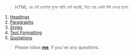 > HTML এর যেই চ্যাপটার গুলো আমি নোট করেছি, নিচে তার একটা লিষ্ট দেওয়া হলো:


1. [Headings](https://github.com/sdshoriot/HTML/blob/master/Headings.md)
2. [Paragraphs](https://github.com/sdshoriot/HTML/blob/master/Paragraphs.md)
3. [Styles](https://github.com/sdshoriot/HTML/blob/master/Styles.md)
4. [Text Formatting](https://github.com/sdshoriot/HTML/blob/master/Formatting.md)
5. [Quotations](https://github.com/sdshoriot/HTML/blob/master/Quotations.md)


> Please inbox **[me](https://www.facebook.com/shoriot)**, if you've any questions.